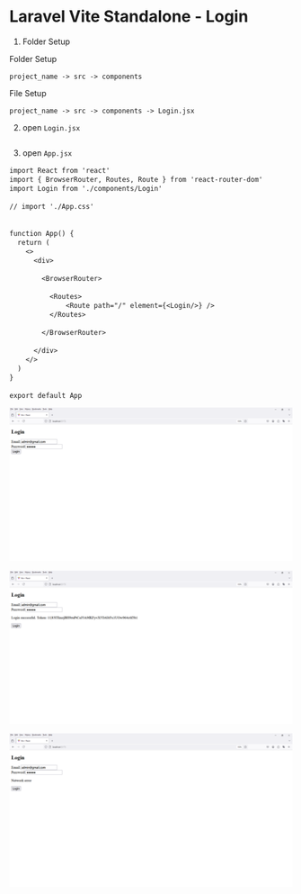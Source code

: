 # Laravel Vite Standalone - Login

1. Folder Setup

Folder Setup

```
project_name -> src -> components
```

File Setup

```
project_name -> src -> components -> Login.jsx
```

2. open `Login.jsx`

```
```

3. open `App.jsx`

```
import React from 'react'
import { BrowserRouter, Routes, Route } from 'react-router-dom'
import Login from './components/Login'

// import './App.css'


function App() {
  return (
    <>
      <div>

        <BrowserRouter>
          
          <Routes>
              <Route path="/" element={<Login/>} />              
          </Routes>

        </BrowserRouter>

      </div>
    </>
  )
}

export default App
```

![Image](4.PNG)

![Image](5.PNG)

![Image](6.PNG)
